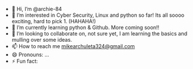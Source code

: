 - 👋 Hi, I’m @archie-84
- 👀 I’m interested in Cyber Security, Linux and python so far! Its all soooo exciting, hard to pick 1. (HAHAHA!)
- 🌱 I’m currently learning python & Github. More coming soon!!
- 💞️ I’m looking to collaborate on, not sure yet, I am learning the basics and mulling over some ideas.
- 📫 How to reach me mikearchuleta324@gmail.com
- 😄 Pronouns: ...
- ⚡ Fun fact: 

<!---
archie-84/archie-84 is a ✨ special ✨ repository because its `README.md` (this file) appears on your GitHub profile.
You can click the Preview link to take a look at your changes.
--->
